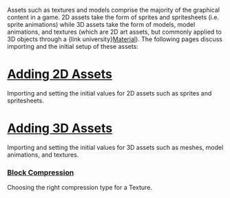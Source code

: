 Assets such as textures and models comprise the majority of the graphical content in a game. 2D assets take the form of sprites and spritesheets (i.e. sprite animations) while 3D assets take the form of models, model animations, and textures (which are 2D art assets, but commonly applied to 3D objects through a {link university}[Material](https://github.com/ArendDanielek/ZeroDocsTest/blob/master/zero_editor_documentation/zeromanual/graphics/materials/materials_overview.markdown)). The following pages discuss importing and the initial setup of these assets:

 # [Adding 2D Assets](https://github.com/ArendDanielek/ZeroDocsTest/blob/master/zero_editor_documentation/zeromanual/graphics/adding_assets/adding_textures_and_sprites.markdown)
Importing and setting the initial values for 2D assets such as sprites and spritesheets.

 # [Adding 3D Assets](https://github.com/ArendDanielek/ZeroDocsTest/blob/master/zero_editor_documentation/zeromanual/graphics/adding_assets/adding_3d_assets.markdown)
Importing and setting the initial values for 3D assets such as meshes, model animations, and textures.

 ### [Block Compression](https://github.com/ArendDanielek/ZeroDocsTest/blob/master/zero_editor_documentation/zeromanual/graphics/adding_assets/block_compression.markdown)
Choosing the right compression type for a Texture. 
  
  
  
  
  
  
  

 